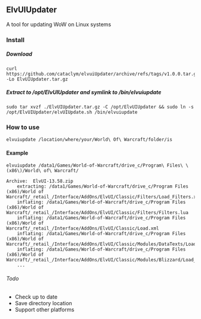 ## ElvUIUpdater 
A tool for updating WoW on Linux systems

### Install
        
##### Download

    curl https://github.com/cataclym/elvuiUpdater/archive/refs/tags/v1.0.0.tar.gz -Lo ElvUIUpdater.tar.gz

##### Extract to /opt/ElvUIUpdater and symlink to /bin/elvuiupdate

    sudo tar xvzf ./ElvUIUpdater.tar.gz -C /opt/ElvUIUpdater && sudo ln -s /opt/ElvUIUpdater/elvUIUpdate.sh /bin/elvuiupdate

### How to use

    elvuiupdate /location/where/your/World\ Of\ Warcraft/folder/is

#### Example

    elvuiupdate /data1/Games/World-of-Warcraft/drive_c/Program\ Files\ \(x86\)/World\ of\ Warcraft/

    Archive:  ElvUI-13.58.zip
        extracting: /data1/Games/World-of-Warcraft/drive_c/Program Files (x86)/World of Warcraft/_retail_/Interface/AddOns/ElvUI/Classic/Filters/Load_Filters.xml  
        inflating: /data1/Games/World-of-Warcraft/drive_c/Program Files (x86)/World of Warcraft/_retail_/Interface/AddOns/ElvUI/Classic/Filters/Filters.lua  
        inflating: /data1/Games/World-of-Warcraft/drive_c/Program Files (x86)/World of Warcraft/_retail_/Interface/AddOns/ElvUI/Classic/Load.xml  
        inflating: /data1/Games/World-of-Warcraft/drive_c/Program Files (x86)/World of Warcraft/_retail_/Interface/AddOns/ElvUI/Classic/Modules/DataTexts/Load_DataTexts.xml  
        inflating: /data1/Games/World-of-Warcraft/drive_c/Program Files (x86)/World of Warcraft/_retail_/Interface/AddOns/ElvUI/Classic/Modules/Blizzard/Load_Blizzard.xml...
        ...  


###### Todo
* Check up to date
* Save directory location
* Support other platforms